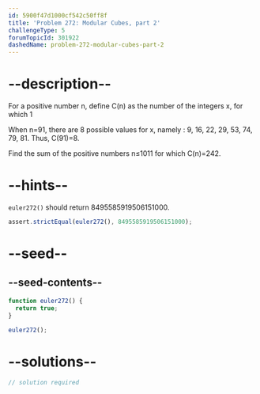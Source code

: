 ```yaml
---
id: 5900f47d1000cf542c50ff8f
title: 'Problem 272: Modular Cubes, part 2'
challengeType: 5
forumTopicId: 301922
dashedName: problem-272-modular-cubes-part-2
---
```


# --description--

For a positive number n, define C(n) as the number of the integers x, for which 1

When n=91, there are 8 possible values for x, namely : 9, 16, 22, 29, 53, 74, 79, 81. Thus, C(91)=8.

Find the sum of the positive numbers n≤1011 for which C(n)=242.

# --hints--

`euler272()` should return 8495585919506151000.

```js
assert.strictEqual(euler272(), 8495585919506151000);
```

# --seed--

## --seed-contents--

```js
function euler272() {
  return true;
}

euler272();
```

# --solutions--

```js
// solution required
```
